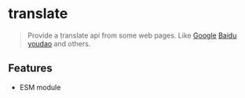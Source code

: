 # translate

> Provide a translate api from some web pages. Like [Google](https://translate.google.com/) [Baidu](https://fanyi.baidu.com/) [youdao](https://fanyi.youdao.com/) and others.

## Features

-   ESM module
